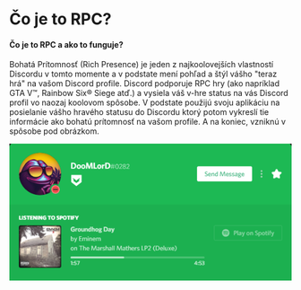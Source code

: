 # Čo je to RPC?

#### Čo je to RPC a ako to funguje?

Bohatá Prítomnosť (Rich Presence) je jeden z najkoolovejších vlastností Discordu v tomto momente a v podstate mení pohľad a štýl vášho "teraz hrá" na vašom Discord profile. Discord podporuje RPC hry \(ako napríklad GTA V™, Rainbow Six® Siege atď.\) a vysiela váš v-hre status na vás Discord profil vo naozaj koolovom spôsobe. V podstate použijú svoju aplikáciu na posielanie vášho hravého statusu do Discordu ktorý potom vykreslí tie informácie ako bohatú prítomnosť na vašom profile. A na koniec, vzniknú v spôsobe pod obrázkom.

![Spotify RPC](../.gitbook/assets/spotify_rpc_example.PNG)

